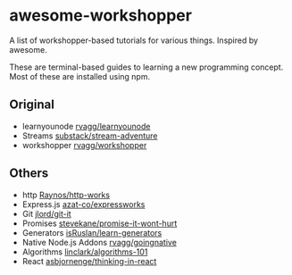 # awesome-workshopper

A list of workshopper-based tutorials for various things. Inspired by awesome.

These are terminal-based guides to learning a new programming concept. Most of these are installed using npm.

## Original
- learnyounode [rvagg/learnyounode](https://github.com/rvagg/learnyounode)
- Streams [substack/stream-adventure](https://github.com/substack/stream-adventure)
- workshopper [rvagg/workshopper](https://github.com/rvagg/workshopper)

## Others
- http [Raynos/http-works](https://github.com/Raynos/http-works)
- Express.js [azat-co/expressworks](https://github.com/azat-co/expressworks)
- Git [jlord/git-it](https://github.com/jlord/git-it)
- Promises [stevekane/promise-it-wont-hurt](https://github.com/stevekane/promise-it-wont-hurt)
- Generators [isRuslan/learn-generators](https://github.com/isRuslan/learn-generators)
- Native Node.js Addons [rvagg/goingnative](https://github.com/rvagg/goingnative)
- Algorithms [linclark/algorithms-101](https://github.com/linclark/algorithms-101)
- React [asbjornenge/thinking-in-react](https://github.com/asbjornenge/thinking-in-react)
